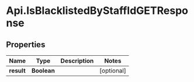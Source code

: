 # Api.IsBlacklistedByStaffIdGETResponse

## Properties
Name | Type | Description | Notes
------------ | ------------- | ------------- | -------------
**result** | **Boolean** |  | [optional] 


